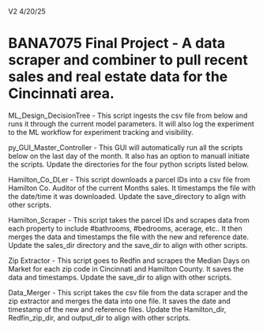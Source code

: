 V2  4/20/25

# BANA7075 Final Project - A data scraper and combiner to pull recent sales and real estate data for the Cincinnati area.

ML_Design_DecisionTree - This script ingests the csv file from below and runs it through the current model parameters. It will also log the experiment to the ML workflow for experiment tracking and visibility.

py_GUI_Master_Controller - This GUI will automatically run all the scripts below on the last day of the month.  It also has an option to manuall initiate the scripts. Update the directories for the four python scripts listed below.

Hamilton_Co_DLer - This script downloads a parcel IDs into a csv file from Hamilton Co. Auditor of the current Months sales.  It timestamps the file with the date/time it was downloaded.  Update the save_directory to align with other scripts.  

Hamilton_Scraper - This script takes the parcel IDs and scrapes data from each property to include #bathrooms, #bedrooms, acerage, etc..  It then merges the data and timestamps the file with the new and reference date.  Update the sales_dir directory and the save_dir to align with other scripts.

Zip Extractor - This script goes to Redfin and scrapes the Median Days on Market for each zip code in Cincinnati and Hamilton County. It saves the data and timestamps.  Update the save_dir to align with other scripts.

Data_Merger - This script takes the csv file from the data scraper and the zip extractor and merges the data into one file.  It saves the date and timestamp of the new and reference files.  Update the Hamilton_dir, Redfin_zip_dir, and output_dir to align with other scripts.

